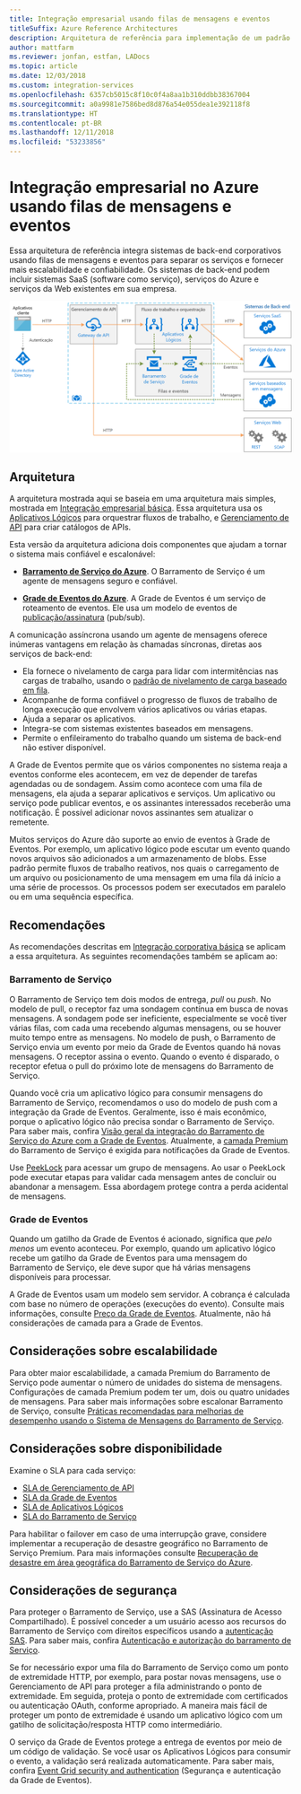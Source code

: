 ```yaml
---
title: Integração empresarial usando filas de mensagens e eventos
titleSuffix: Azure Reference Architectures
description: Arquitetura de referência para implementação de um padrão de integração empresarial com o Aplicativos Lógicos do Azure, o Gerenciamento de API do Azure, o Barramento de Serviço do Azure e a Grade de Eventos do Azure.
author: mattfarm
ms.reviewer: jonfan, estfan, LADocs
ms.topic: article
ms.date: 12/03/2018
ms.custom: integration-services
ms.openlocfilehash: 6357cb5015c8f10c0f4a8aa1b310ddbb38367004
ms.sourcegitcommit: a0a9981e7586bed8d876a54e055dea1e392118f8
ms.translationtype: HT
ms.contentlocale: pt-BR
ms.lasthandoff: 12/11/2018
ms.locfileid: "53233856"
---
```

# <a name="enterprise-integration-on-azure-using-message-queues-and-events"></a>Integração empresarial no Azure usando filas de mensagens e eventos

Essa arquitetura de referência integra sistemas de back-end corporativos usando filas de mensagens e eventos para separar os serviços e fornecer mais escalabilidade e confiabilidade. Os sistemas de back-end podem incluir sistemas SaaS (software como serviço), serviços do Azure e serviços da Web existentes em sua empresa.

![Arquitetura de referência para integração empresarial com filas e eventos](./_images/enterprise-integration-queues-events.png)

## <a name="architecture"></a>Arquitetura

A arquitetura mostrada aqui se baseia em uma arquitetura mais simples, mostrada em [Integração empresarial básica][basic-enterprise-integration]. Essa arquitetura usa os [Aplicativos Lógicos][logic-apps] para orquestrar fluxos de trabalho, e [Gerenciamento de API][apim] para criar catálogos de APIs.

Esta versão da arquitetura adiciona dois componentes que ajudam a tornar o sistema mais confiável e escalonável:

- **[Barramento de Serviço do Azure][service-bus]**. O Barramento de Serviço é um agente de mensagens seguro e confiável.

- **[Grade de Eventos do Azure][event-grid]**. A Grade de Eventos é um serviço de roteamento de eventos. Ele usa um modelo de eventos de [publicação/assinatura](../../patterns/publisher-subscriber.md) (pub/sub).

A comunicação assíncrona usando um agente de mensagens oferece inúmeras vantagens em relação às chamadas síncronas, diretas aos serviços de back-end:

- Ela fornece o nivelamento de carga para lidar com intermitências nas cargas de trabalho, usando o [padrão de nivelamento de carga baseado em fila](../../patterns/queue-based-load-leveling.md).
- Acompanhe de forma confiável o progresso de fluxos de trabalho de longa execução que envolvem vários aplicativos ou várias etapas.
- Ajuda a separar os aplicativos.
- Integra-se com sistemas existentes baseados em mensagens.
- Permite o enfileiramento do trabalho quando um sistema de back-end não estiver disponível.

A Grade de Eventos permite que os vários componentes no sistema reaja a eventos conforme eles acontecem, em vez de depender de tarefas agendadas ou de sondagem. Assim como acontece com uma fila de mensagens, ela ajuda a separar aplicativos e serviços. Um aplicativo ou serviço pode publicar eventos, e os assinantes interessados receberão uma notificação. É possível adicionar novos assinantes sem atualizar o remetente.

Muitos serviços do Azure dão suporte ao envio de eventos à Grade de Eventos. Por exemplo, um aplicativo lógico pode escutar um evento quando novos arquivos são adicionados a um armazenamento de blobs. Esse padrão permite fluxos de trabalho reativos, nos quais o carregamento de um arquivo ou posicionamento de uma mensagem em uma fila dá início a uma série de processos. Os processos podem ser executados em paralelo ou em uma sequência específica.

## <a name="recommendations"></a>Recomendações

As recomendações descritas em [Integração corporativa básica][basic-enterprise-integration] se aplicam a essa arquitetura. As seguintes recomendações também se aplicam ao:

### <a name="service-bus"></a>Barramento de Serviço

O Barramento de Serviço tem dois modos de entrega, *pull* ou *push*. No modelo de pull, o receptor faz uma sondagem contínua em busca de novas mensagens. A sondagem pode ser ineficiente, especialmente se você tiver várias filas, com cada uma recebendo algumas mensagens, ou se houver muito tempo entre as mensagens. No modelo de push, o Barramento de Serviço envia um evento por meio da Grade de Eventos quando há novas mensagens. O receptor assina o evento. Quando o evento é disparado, o receptor efetua o pull do próximo lote de mensagens do Barramento de Serviço.

Quando você cria um aplicativo lógico para consumir mensagens do Barramento de Serviço, recomendamos o uso do modelo de push com a integração da Grade de Eventos. Geralmente, isso é mais econômico, porque o aplicativo lógico não precisa sondar o Barramento de Serviço. Para saber mais, confira [Visão geral da integração do Barramento de Serviço do Azure com a Grade de Eventos](/azure/service-bus-messaging/service-bus-to-event-grid-integration-concept). Atualmente, a [camada Premium](https://azure.microsoft.com/pricing/details/service-bus/) do Barramento de Serviço é exigida para notificações da Grade de Eventos.

Use [PeekLock](/azure/service-bus-messaging/service-bus-messaging-overview#queues) para acessar um grupo de mensagens. Ao usar o PeekLock pode executar etapas para validar cada mensagem antes de concluir ou abandonar a mensagem. Essa abordagem protege contra a perda acidental de mensagens.

### <a name="event-grid"></a>Grade de Eventos

Quando um gatilho da Grade de Eventos é acionado, significa que *pelo menos* um evento aconteceu. Por exemplo, quando um aplicativo lógico recebe um gatilho da Grade de Eventos para uma mensagem do Barramento de Serviço, ele deve supor que há várias mensagens disponíveis para processar.

A Grade de Eventos usam um modelo sem servidor. A cobrança é calculada com base no número de operações (execuções do evento). Consulte mais informações, consulte [Preço da Grade de Eventos](https://azure.microsoft.com/pricing/details/event-grid/). Atualmente, não há considerações de camada para a Grade de Eventos.

## <a name="scalability-considerations"></a>Considerações sobre escalabilidade

Para obter maior escalabilidade, a camada Premium do Barramento de Serviço pode aumentar o número de unidades do sistema de mensagens. Configurações de camada Premium podem ter um, dois ou quatro unidades de mensagens. Para saber mais informações sobre escalonar Barramento de Serviço, consulte [Práticas recomendadas para melhorias de desempenho usando o Sistema de Mensagens do Barramento de Serviço](/azure/service-bus-messaging/service-bus-performance-improvements).

## <a name="availability-considerations"></a>Considerações sobre disponibilidade

Examine o SLA para cada serviço:

- [SLA de Gerenciamento de API][apim-sla]
- [SLA da Grade de Eventos][event-grid-sla]
- [SLA de Aplicativos Lógicos][logic-apps-sla]
- [SLA do Barramento de Serviço][sb-sla]

Para habilitar o failover em caso de uma interrupção grave, considere implementar a recuperação de desastre geográfico no Barramento de Serviço Premium. Para mais informações consulte [Recuperação de desastre em área geográfica do Barramento de Serviço do Azure](/azure/service-bus-messaging/service-bus-geo-dr).

## <a name="security-considerations"></a>Considerações de segurança

Para proteger o Barramento de Serviço, use a SAS (Assinatura de Acesso Compartilhado). É possível conceder a um usuário acesso aos recursos do Barramento de Serviço com direitos específicos usando a [autenticação SAS](/azure/service-bus-messaging/service-bus-sas). Para saber mais, confira [Autenticação e autorização do barramento de Serviço](/azure/service-bus-messaging/service-bus-authentication-and-authorization).

Se for necessário expor uma fila do Barramento de Serviço como um ponto de extremidade HTTP, por exemplo, para postar novas mensagens, use o Gerenciamento de API para proteger a fila administrando o ponto de extremidade. Em seguida, proteja o ponto de extremidade com certificados ou autenticação OAuth, conforme apropriado. A maneira mais fácil de proteger um ponto de extremidade é usando um aplicativo lógico com um gatilho de solicitação/resposta HTTP como intermediário.

O serviço da Grade de Eventos protege a entrega de eventos por meio de um código de validação. Se você usar os Aplicativos Lógicos para consumir o evento, a validação será realizada automaticamente. Para saber mais, confira [Event Grid security and authentication](/azure/event-grid/security-authentication) (Segurança e autenticação da Grade de Eventos).

[apim]: /azure/api-management
[apim-sla]: https://azure.microsoft.com/support/legal/sla/api-management/
[event-grid]: /azure/event-grid/
[event-grid-sla]: https://azure.microsoft.com/support/legal/sla/event-grid
[logic-apps]: /azure/logic-apps/logic-apps-overview
[logic-apps-sla]: https://azure.microsoft.com/support/legal/sla/logic-apps
[sb-sla]: https://azure.microsoft.com/support/legal/sla/service-bus/
[service-bus]: /azure/service-bus-messaging/
[basic-enterprise-integration]: ./basic-enterprise-integration.md
